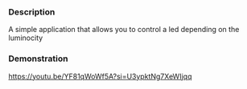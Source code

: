 ### Description
A simple application that allows you to control a led depending on the luminocity

### Demonstration
https://youtu.be/YF81qWoWf5A?si=U3ypktNg7XeWIjqq
